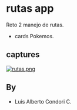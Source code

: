 # rutas app


Reto 2 manejo de rutas.

- cards Pokemos.

## captures

[![rutas.png](https://i.postimg.cc/ncbhNS8w/rutas.png)](https://postimg.cc/mhj4HwgQ)

## By
- Luis Alberto Condori C.


